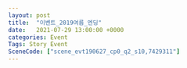 ```yaml
---
layout: post
title:  "이벤트_2019여름_엔딩"
date:   2021-07-29 13:00:00 +0000
categories: Event
Tags: Story Event
SceneCode: ["scene_evt190627_cp0_q2_s10,7429311"]
---
```

